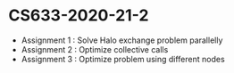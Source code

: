 # CS633-2020-21-2

* Assignment 1 : Solve Halo exchange problem parallelly 
* Assignment 2 : Optimize collective calls 
* Assignment 3 : Optimize problem using different nodes
